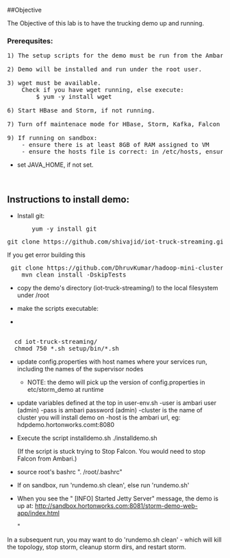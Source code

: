 ##Objective

The Objective of this lab is to have the trucking demo up and running.

### Prerequsites:

<pre>
1) The setup scripts for the demo must be run from the Ambari machine. For the lab please run it on sandbox.hortonworks.com.

2) Demo will be installed and run under the root user.

3) wget must be available.
	Check if you have wget running, else execute:
		$ yum -y install wget

6) Start HBase and Storm, if not running.

7) Turn off maintenace mode for HBase, Storm, Kafka, Falcon and Spark.

9) If running on sandbox:
	- ensure there is at least 8GB of RAM assigned to VM
	- ensure the hosts file is correct: in /etc/hosts, ensure hostname (e.g. sandbox.hortonworks.com) is mapped to actual IP of VM instead of 127.0.0.1
</pre>	

- set JAVA_HOME, if not set.

<pre>

</pre>

## Instructions to install demo:
 -  Install git:
 	<pre>
 		yum -y install git
 	</pre>

<pre>
git clone https://github.com/shivajid/iot-truck-streaming.git
</pre>

If you get error building this
<pre>
 git clone https://github.com/DhruvKumar/hadoop-mini-clusters
	mvn clean install -DskipTests
</pre>

- copy the demo's directory (iot-truck-streaming/) to the local filesystem under /root

- make the scripts executable:
- 
<pre>  
  cd iot-truck-streaming/
  chmod 750 *.sh setup/bin/*.sh
</pre>

- update config.properties with host names where your services run,  including the names of the supervisor nodes
	- NOTE: the demo will pick up the version of config.properties in etc/storm_demo at runtime

- update variables defined at the top in user-env.sh
	-user is ambari user (admin)
	-pass is ambari password (admin)
	-cluster is the name of cluster you will install demo on
	-host is the ambari url, eg: hdpdemo.hortonworks.comt:8080

- Execute the script installdemo.sh
		./installdemo.sh
		
	(If the script is stuck trying to Stop Falcon. You would need to stop Falcon from Ambari.)
	
- source root's bashrc ". /root/.bashrc"

- If on sandbox, run 'rundemo.sh clean', else run 'rundemo.sh'

- When you see the 
	"
	[INFO] Started Jetty Server" message, the demo is up at: 
	http://sandbox.hortonworks.com:8081/storm-demo-web-app/index.html
	
	"


In a subsequent run, you may want to do 'rundemo.sh clean' 
	- which will kill the topology, stop storm, cleanup storm dirs, and restart storm.

